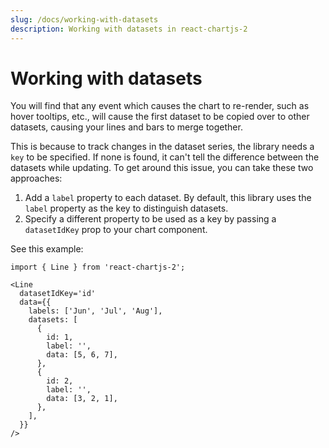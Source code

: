 ```yaml
---
slug: /docs/working-with-datasets
description: Working with datasets in react-chartjs-2
---
```


# Working with datasets

You will find that any event which causes the chart to re-render, such as hover tooltips, etc., will cause the first dataset to be copied over to other datasets, causing your lines and bars to merge together.

This is because to track changes in the dataset series, the library needs a `key` to be specified. If none is found, it can't tell the difference between the datasets while updating. To get around this issue, you can take these two approaches:

1. Add a `label` property to each dataset. By default, this library uses the `label` property as the key to distinguish datasets.
2. Specify a different property to be used as a key by passing a `datasetIdKey` prop to your chart component.

See this example:

```tsx
import { Line } from 'react-chartjs-2';

<Line
  datasetIdKey='id'
  data={{
    labels: ['Jun', 'Jul', 'Aug'],
    datasets: [
      {
        id: 1,
        label: '',
        data: [5, 6, 7],
      },
      {
        id: 2,
        label: '',
        data: [3, 2, 1],
      },
    ],
  }}
/>
```
